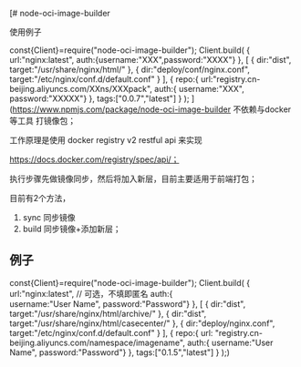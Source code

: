 [# node-oci-image-builder

使用例子

const{Client}=require("node-oci-image-builder");
Client.build(
    {
        url:"nginx:latest",
        auth:{username:"XXX",password:"XXXX"}
    },
    [
        {
            dir:"dist",
            target:"/usr/share/nginx/html/"
        },
        {
            dir:"deploy/conf/nginx.conf",
            target:"/etc/nginx/conf.d/default.conf"
        }
    ],
    {
        repo:{
            url:"registry.cn-beijing.aliyuncs.com/XXns/XXXpack",
            auth:{
                username:"XXX",
                password:"XXXXX"}
        },
        tags:["0.0.7","latest"]
    }
);
](https://www.npmjs.com/package/node-oci-image-builder
不依赖与docker 等工具 打镜像包；

工作原理是使用 docker registry v2 restful api 来实现

https://docs.docker.com/registry/spec/api/；

执行步骤先做镜像同步，然后将加入新层，目前主要适用于前端打包；

目前有2个方法，

1. sync 同步镜像
2. build 同步镜像+添加新层；



例子
----------------------------------------

const{Client}=require("node-oci-image-builder");
Client.build(
    {
        url:"nginx:latest",
        // 可选，不填即匿名
        auth:{  
                username:"User Name",
                password:"Password"}
    },
    [
        {
            dir:"dist",
            target:"/usr/share/nginx/html/archive/"
        },
        {
            dir:"dist",
            target:"/usr/share/nginx/html/casecenter/"
        },
        {
            dir:"deploy/nginx.conf",
            target:"/etc/nginx/conf.d/default.conf"
        }
    ],
    {
        repo:{
            url: "registry.cn-beijing.aliyuncs.com/namespace/imagename",
            auth:{
                username:"User Name",
                password:"Password"}
        },
        tags:["0.1.5","latest"]
    }
);)
